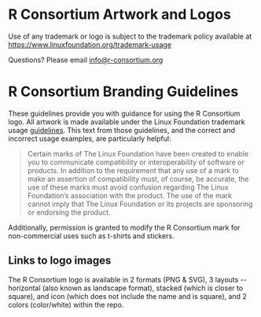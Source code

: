 # R Consortium Artwork and Logos

Use of any trademark or logo is subject to the trademark policy available at https://www.linuxfoundation.org/trademark-usage

Questions? Please email info@r-consortium.org

# R Consortium Branding Guidelines

These guidelines provide you with guidance for using the R Consortium logo.
All artwork is made available under the Linux Foundation trademark usage
[guidelines](https://www.linuxfoundation.org/trademark-usage/). This text from
those guidelines, and the correct and incorrect usage examples, are particularly
helpful:

>Certain marks of The Linux Foundation have been created to enable you to
>communicate compatibility or interoperability of software or products. In
>addition to the requirement that any use of a mark to make an assertion of
>compatibility must, of course, be accurate, the use of these marks must
>avoid confusion regarding The Linux Foundation’s association with the
>product. The use of the mark cannot imply that The Linux Foundation or
>its projects are sponsoring or endorsing the product.

Additionally, permission is granted to modify the R Consortium mark for non-commercial uses such as t-shirts and stickers.

## Links to logo images
The R Consortium logo is available in 2 formats (PNG & SVG), 3 layouts --
horizontal (also known as landscape format), stacked (which is closer to
square), and icon (which does not include the name and is square), and 2
colors (color/white) within the repo.
